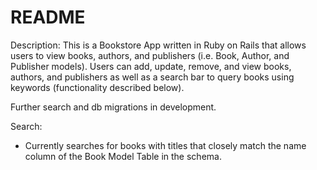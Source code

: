 # README

Description: This is a Bookstore App written in Ruby on Rails that allows users to view books, authors, and publishers (i.e. Book, Author, and Publisher models). Users can add, update, remove, and view books, authors, and publishers as well as a search bar to query books using keywords (functionality described below).

Further search and db migrations in development.

Search:
- Currently searches for books with titles that closely match the name column of the Book Model Table in the schema.
